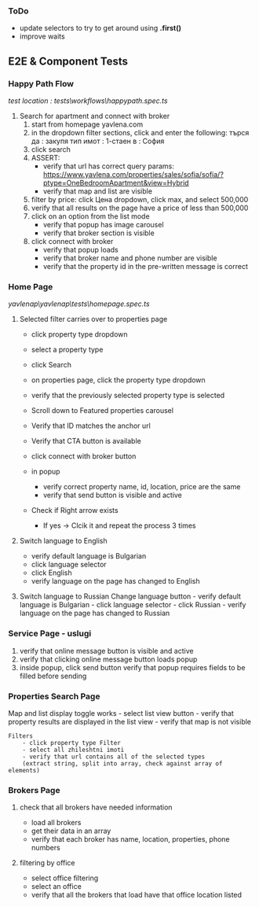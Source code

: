 ### ToDo

- update selectors to try to get around using **.first()**
- improve waits

## E2E & Component Tests

### Happy Path Flow

_test location : tests\workflows\happypath.spec.ts_

1. Search for apartment and connect with broker
   1. start from homepage yavlena.com
   2. in the dropdown filter sections, click and enter the following:
      търся да : закупя
      тип имот : 1-стаен
      в : София
   3. click search
   4. ASSERT:
      - verify that url has correct query params: https://www.yavlena.com/properties/sales/sofia/sofia/?ptype=OneBedroomApartment&view=Hybrid
      - verify that map and list are visible
   5. filter by price: click Цена dropdown, click max, and select 500,000
   6. verify that all results on the page have a price of less than 500,000
   7. click on an option from the list mode
      - verify that popup has image carousel
      - verify that broker section is visible
   8. click connect with broker
      - verify that popup loads
      - verify that broker name and phone number are visible
      - verify that the property id in the pre-written message is correct

### Home Page

_yavlenap\yavlenap\tests\homepage.spec.ts_

1. Selected filter carries over to properties page

   - click property type dropdown
   - select a property type
   - click Search
   - on properties page, click the property type dropdown
   - verify that the previously selected property type is selected

   - Scroll down to Featured properties carousel
   - Verify that ID matches the anchor url
   - Verify that CTA button is available
   - click connect with broker button
   - in popup

     - verify correct property name, id, location, price are the same
     - verify that send button is visible and active

   - Check if Right arrow exists
     - If yes -> Clcik it and repeat the process 3 times

2. Switch language to English

   - verify default language is Bulgarian
   - click language selector
   - click English
   - verify language on the page has changed to English

3. Switch language to Russian
   Change language button - verify default language is Bulgarian - click language selector - click Russian - verify language on the page has changed to Russian

### Service Page - uslugi

1. verify that online message button is visible and active
2. verify that clicking online message button loads popup
3. inside popup, click send button
   verify that popup requires fields to be filled before sending

### Properties Search Page

Map and list display toggle works - select list view button - verify that property results are displayed in the list view - verify that map is not visible

    Filters
        - click property type Filter
        - select all zhileshtni imoti
        - verify that url contains all of the selected types
        (extract string, split into array, check against array of elements)

### Brokers Page

1. check that all brokers have needed information

   - load all brokers
   - get their data in an array
   - verify that each broker has name, location, properties, phone numbers

2. filtering by office
   - select office filtering
   - select an office
   - verify that all the brokers that load have that office location listed
